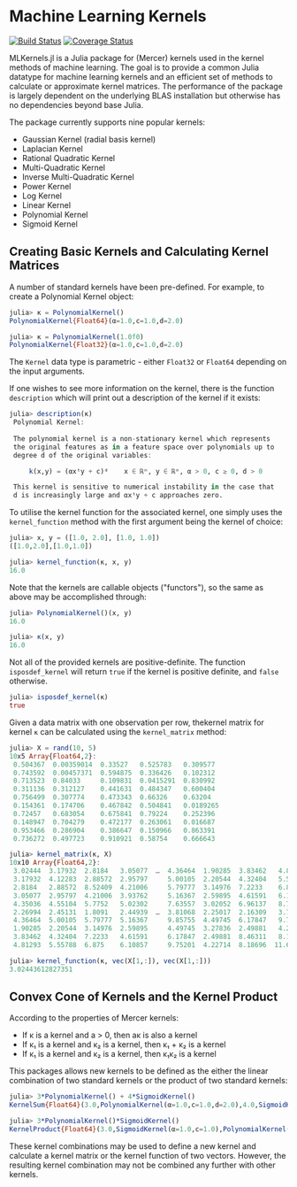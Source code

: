 # Machine Learning Kernels

[![Build Status](https://travis-ci.org/trthatcher/MLKernels.jl.svg?branch=master)](https://travis-ci.org/trthatcher/MLKernels.jl)
[![Coverage Status](https://coveralls.io/repos/trthatcher/MLKernels.jl/badge.svg)](https://coveralls.io/r/trthatcher/MLKernels.jl)

MLKernels.jl is a Julia package for (Mercer) kernels used in the kernel methods of machine learning. The goal is to provide a common Julia datatype for machine learning kernels and an efficient set of methods to calculate or approximate kernel matrices. The performance of the package is largely dependent on the underlying BLAS installation but otherwise has no dependencies beyond base Julia.

The package currently supports nine popular kernels:

- Gaussian Kernel (radial basis kernel)
- Laplacian Kernel
- Rational Quadratic Kernel
- Multi-Quadratic Kernel
- Inverse Multi-Quadratic Kernel
- Power Kernel
- Log Kernel
- Linear Kernel
- Polynomial Kernel
- Sigmoid Kernel


## Creating Basic Kernels and Calculating Kernel Matrices

A number of standard kernels have been pre-defined. For example, to create a Polynomial Kernel object:

```julia
julia> κ = PolynomialKernel()
PolynomialKernel{Float64}(α=1.0,c=1.0,d=2.0)

julia> κ = PolynomialKernel(1.0f0)
PolynomialKernel{Float32}(α=1.0,c=1.0,d=2.0)
```

The `Kernel` data type is parametric - either `Float32` or `Float64` depending on the input arguments. 

If one wishes to see more information on the kernel, there is the function `description` which will print out a description of the kernel if it exists:

```julia
julia> description(κ)
 Polynomial Kernel:
 
 The polynomial kernel is a non-stationary kernel which represents
 the original features as in a feature space over polynomials up to 
 degree d of the original variables:

     k(x,y) = (αxᵗy + c)ᵈ    x ∈ ℝⁿ, y ∈ ℝⁿ, α > 0, c ≥ 0, d > 0

 This kernel is sensitive to numerical instability in the case that
 d is increasingly large and αxᵗy + c approaches zero.
```

To utilise the kernel function for the associated kernel, one simply uses the `kernel_function` method with the first argument being the kernel of choice:

```julia
julia> x, y = ([1.0, 2.0], [1.0, 1.0])
([1.0,2.0],[1.0,1.0])

julia> kernel_function(κ, x, y)
16.0
```

Note that the kernels are callable objects ("functors"), so the same as above may be accomplished through:

```julia
julia> PolynomialKernel()(x, y)
16.0

julia> κ(x, y)
16.0
```

Not all of the provided kernels are positive-definite. The function `isposdef_kernel` will return `true` if the kernel is positive definite, and `false` otherwise.

```julia
julia> isposdef_kernel(κ)
true
```

Given a data matrix with one observation per row, thekernel matrix for kernel `κ` can be calculated using the `kernel_matrix` method:

```julia
julia> X = rand(10, 5)
10x5 Array{Float64,2}:
 0.504367  0.00359014  0.33527   0.525783   0.309577 
 0.743592  0.00457371  0.594875  0.336426   0.102312 
 0.713523  0.84033     0.109831  0.0415291  0.830992 
 0.311136  0.312127    0.441631  0.484347   0.600404 
 0.756499  0.307774    0.473343  0.66326    0.63204  
 0.154361  0.174706    0.467842  0.504841   0.0189265
 0.72457   0.683054    0.675841  0.79224    0.252396 
 0.148947  0.704279    0.472177  0.263061   0.016687 
 0.953466  0.286904    0.386647  0.150966   0.863391 
 0.736272  0.497723    0.910921  0.58754    0.666643 

julia> kernel_matrix(κ, X)
10x10 Array{Float64,2}:
 3.02444  3.17932  2.8184   3.05077  …  4.36464  1.90285  3.83462   4.81293
 3.17932  4.12283  2.88572  2.95797     5.00105  2.20544  4.32404   5.55788
 2.8184   2.88572  8.52409  4.21006     5.79777  3.14976  7.2233    6.875  
 3.05077  2.95797  4.21006  3.93762     5.16367  2.59895  4.61591   6.10857
 4.35036  4.55104  5.7752   5.02302     7.63557  3.02052  6.96137   8.71661
 2.26994  2.45131  1.8091   2.44939  …  3.81068  2.25017  2.16309   3.74812
 4.36464  5.00105  5.79777  5.16367     9.85755  4.49745  6.17847   9.75201
 1.90285  2.20544  3.14976  2.59895     4.49745  3.27836  2.49881   4.22714
 3.83462  4.32404  7.2233   4.61591     6.17847  2.49881  8.46311   8.18696
 4.81293  5.55788  6.875    6.10857     9.75201  4.22714  8.18696  11.6228 

julia> kernel_function(κ, vec(X[1,:]), vec(X[1,:]))
3.02443612827351
```

## Convex Cone of Kernels and the Kernel Product

According to the properties of Mercer kernels:

- If κ is a kernel and a > 0, then aκ is also a kernel
- If κ₁ is a kernel and κ₂ is a kernel, then κ₁ + κ₂ is a kernel
- If κ₁ is a kernel and κ₂ is a kernel, then κ₁κ₂ is a kernel

This packages allows new kernels to be defined as the either the linear combination of two standard kernels or the product of two standard kernels:

```julia
julia> 3*PolynomialKernel() + 4*SigmoidKernel()
KernelSum{Float64}(3.0,PolynomialKernel(α=1.0,c=1.0,d=2.0),4.0,SigmoidKernel(α=1.0,c=1.0))

julia> 3*PolynomialKernel()*SigmoidKernel()
KernelProduct{Float64}(3.0,SigmoidKernel(α=1.0,c=1.0),PolynomialKernel(α=1.0,c=1.0,d=2.0))
```

These kernel combinations may be used to define a new kernel and calculate a kernel matrix or the kernel function of two vectors. However, the resulting kernel combination may not be combined any further with other kernels.
